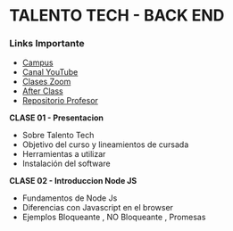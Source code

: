 # TALENTO TECH - BACK END 

### Links Importante 

* [Campus](https://aulasvirtuales.bue.edu.ar)
* [Canal YouTube ](https://www.youtube.com/playlist?list=PLFrRCGZxo-48OwrdcdPtrlweaVXJDIfpX)
* [Clases Zoom](https://us02web.zoom.us/meeting/register/GB3Wm7C5SBOa0qWAmH_EkQ?_x_zm_rtaid=zC_GuNmFS26mO_7ihr85pA.1743940856330.688d891a5dfd72c51f1f741ca06f5d18&_x_zm_rhtaid=483#/registration)
* [After Class](https://meet.google.com/hgp-mepm-jdp)
* [Repositorio Profesor](https://github.com/JePaFe/Talento-Tech-Comision-25023-Back-End-Node-JS)


**CLASE 01 - Presentacion**

* Sobre Talento Tech
* Objetivo del curso y lineamientos de cursada
* Herramientas a utilizar
* Instalación del software

**CLASE 02 - Introduccion Node JS**
* Fundamentos de Node Js
* Diferencias con Javascript en el browser
* Ejemplos Bloqueante , NO Bloqueante , Promesas

